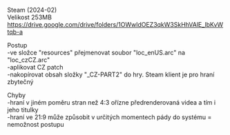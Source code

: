 Steam (2024-02)
<br/>
Velikost 253MB https://drive.google.com/drive/folders/1OWwldOEZ3qkW3SkHhVAlE_lbKvWtqb-a

Postup
<br/>
-ve složce "resources" přejmenovat soubor "loc_enUS.arc" na "loc_czCZ.arc"
<br/>
-aplikovat CZ patch
<br/>
-nakopírovat obsah složky "_CZ-PART2" do hry. Steam klient je pro hraní zbytečný

Chyby
<br/>
-hraní v jiném poměru stran než 4:3 ořízne předrenderovaná videa a tím i jeho titulky
<br/>
-hraní ve 21:9 může způsobit v určitých momentech pády do systému = nemožnost postupu

